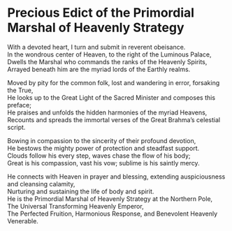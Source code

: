 # Precious Edict of the Primordial Marshal of Heavenly Strategy

With a devoted heart, I turn and submit in reverent obeisance.  
In the wondrous center of Heaven, to the right of the Luminous Palace,  
Dwells the Marshal who commands the ranks of the Heavenly Spirits,  
Arrayed beneath him are the myriad lords of the Earthly realms.  

Moved by pity for the common folk, lost and wandering in error, forsaking the True,  
He looks up to the Great Light of the Sacred Minister and composes this preface;  
He praises and unfolds the hidden harmonies of the myriad Heavens,  
Recounts and spreads the immortal verses of the Great Brahma’s celestial script.  

Bowing in compassion to the sincerity of their profound devotion,  
He bestows the mighty power of protection and steadfast support.  
Clouds follow his every step, waves chase the flow of his body;  
Great is his compassion, vast his vow; sublime is his saintly mercy.  

He connects with Heaven in prayer and blessing, extending auspiciousness and cleansing calamity,  
Nurturing and sustaining the life of body and spirit.  
He is the Primordial Marshal of Heavenly Strategy at the Northern Pole,  
The Universal Transforming Heavenly Emperor,  
The Perfected Fruition, Harmonious Response, and Benevolent Heavenly Venerable.